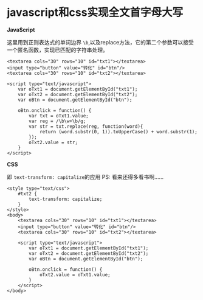 # javascript和css实现全文首字母大写 #

**JavaScript**

这里用到正则表达式的单词边界 `\b`,以及replace方法，它的第二个参数可以接受一个匿名函数，实现已匹配的字符串处理。

	<textarea cols="30" rows="10" id="txt1"></textarea>
	<input type="button" value="转化" id="btn"/>
	<textarea cols="30" rows="10" id="txt2"></textarea>

	<script type="text/javascript">
		var oTxt1 = document.getElementById("txt1");
		var oTxt2 = document.getElementById("txt2");
		var oBtn = document.getElementById("btn");

		oBtn.onclick = function() {
			var txt = oTxt1.value;
			var reg = /\b\w+\b/g;
			var str = txt.replace(reg, function(word){
				return (word.substr(0, 1)).toUpperCase() + word.substr(1);
			});
			oTxt2.value = str;
		}
	</script>


**CSS**

即 `text-transform: capitalize`的应用
PS: 看来还得多看书啊……

	<style type="text/css">
		#txt2 {
			text-transform: capitalize;
		}
	</style>
    <body>
    	<textarea cols="30" rows="10" id="txt1"></textarea>
    	<input type="button" value="转化" id="btn"/>
    	<textarea cols="30" rows="10" id="txt2"></textarea>
    
    	<script type="text/javascript">
    		var oTxt1 = document.getElementById("txt1");
    		var oTxt2 = document.getElementById("txt2");
    		var oBtn = document.getElementById("btn");
    
    		oBtn.onclick = function() {
    			oTxt2.value = oTxt1.value;
    		}
    	</script>
    </body>